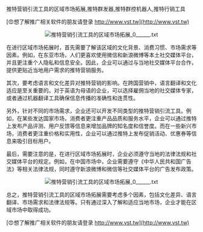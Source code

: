 推特营销引流工具的区域市场拓展,推特群发器,推特群控机器人,推特行销工具

[😍想了解推广相关软件的朋友请登录 http://www.vst.tw](http://www.vst.tw)

 <center><img src="https://vst.tw/MP4/tuiguang/png/7.png" alt="推特营销引流工具的区域市场拓展_0______.txt"></center>

在进行区域市场拓展时，首先需要了解该区域的文化背景、消费习惯、市场需求等因素。例如，在东亚市场，人们更喜欢使用微信和新浪微博等本土社交媒体平台，并且更注重个人隐私和信息安全。因此，企业可以通过与当地社交媒体平台合作，提供更贴近当地用户需求的推特营销服务。

其次，要考虑语言和文化差异对推特营销的影响。在跨国营销中，语言翻译和文化适应是至关重要的。对于英语为母语的企业，可以选择雇佣当地的社交媒体专家，或者通过机器翻译工具确保信息传播的准确性和连贯性。

另外，针对不同的市场需求，企业还可以开发不同类型的推特营销引流工具。例如，在某些发达国家市场，消费者更注重产品品质和服务水平，企业可以通过推特上发布产品评测、用户反馈等信息来增加品牌的知名度和信誉度。而在一些新兴市场，消费者更注重价格和实用性，企业可以通过推特上发布促销活动、优惠券等信息来吸引目标用户。

最后，需要注意的是，在进行区域市场拓展时，企业必须遵守当地的法律法规和社交媒体平台的规定。例如，在中国市场中，企业需要遵守《中华人民共和国广告法》等相关法律法规，同时遵守新浪微博和微信等社交媒体平台的广告发布政策。

 <center><img src="https://vst.tw/MP4/tuiguang/png/7.png" alt="推特营销引流工具的区域市场拓展_0______.txt"></center>

总之，推特营销引流工具的区域市场拓展需要考虑多个因素，包括文化差异、语言翻译、市场需求和法律法规等。只有通过深入了解和适应当地市场，企业才能在区域市场中取得成功。

[😍想了解推广相关软件的朋友请登录 http://www.vst.tw](http://www.vst.tw)



